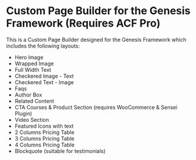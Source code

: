 # Custom Page Builder for the Genesis Framework (Requires ACF Pro)

This is a Custom Page Builder designed for the Genesis Framework which includes the following layouts:

- Hero Image
- Wrapped Image
- Full Width Text
- Checkered Image - Text
- Checkered Text - Image
- Faqs
- Author Box
- Related Content
- CTA Courses & Product Section (requires WooCommerce & Sensei Plugin)
- Video Section
- Featured Icons with text
- 2 Columns Pricing Table
- 3 Columns Pricing Table
- 4 Columns Pricing Table
- Blockquote (suitable for testimonials)